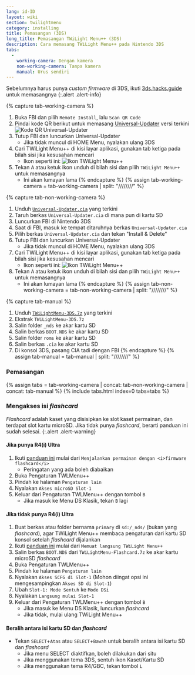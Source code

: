 ```yaml
---
lang: id-ID
layout: wiki
section: twilightmenu
category: installing
title: Pemasangan (3DS)
long_title: Pemasangan TWiLight Menu++ (3DS)
description: Cara memasang TWiLight Menu++ pada Nintendo 3DS
tabs:
  - 
    working-camera: Dengan kamera
    non-working-camera: Tanpa kamera
    manual: Urus sendiri
---
```


Sebelumnya harus punya *custom firmware* di 3DS, ikuti [3ds.hacks.guide](https://3ds.hacks.guide) untuk memasangnya
{:.alert .alert-info}

{% capture tab-working-camera %}
1. Buka FBI dan pilih `Remote Install`, lalu `Scan QR Code`
1. Pindai kode QR berikut untuk memasang [Universal-Updater](https://github.com/Universal-Team/Universal-Updater) versi terkini<br> ![Kode QR Universal-Updater](https://db.universal-team.net/assets/images/qr/universal-updater-cia.png)
1. Tutup FBI dan luncurkan Universal-Updater
   - Jika tidak muncul di HOME Menu, nyalakan ulang 3DS
1. Cari TWiLight Menu++ di kisi layar aplikasi, gunakan tab ketiga pada bilah sisi jika kesusahan mencari
   - Ikon seperti ini: ![Ikon TWiLight Menu++](https://raw.githubusercontent.com/DS-Homebrew/TWiLightMenu/master/booter/icon.bmp)
1. Tekan <kbd class="face">A</kbd> atau ketuk ikon unduh di bilah sisi dan pilih `TWiLight Menu++` untuk memasangnya
   - Ini akan lumayan lama
{% endcapture %}
{% assign tab-working-camera = tab-working-camera | split: "////////" %}

{% capture tab-non-working-camera %}
1. Unduh [`Universal-Updater.cia`](https://github.com/Universal-Team/Universal-Updater/releases/latest/download/Universal-Updater.cia) yang terkini
1. Taruh berkas `Universal-Updater.cia` di mana pun di kartu SD
1. Luncurkan FBI di Nintendo 3DS
1. Saat di FBI, masuk ke tempat ditaruhnya berkas `Universal-Updater.cia`
1. Pilih berkas `Universal-Updater.cia` dan tekan "Install & Delete"
1. Tutup FBI dan luncurkan Universal-Updater
   - Jika tidak muncul di HOME Menu, nyalakan ulang 3DS
1. Cari TWiLight Menu++ di kisi layar aplikasi, gunakan tab ketiga pada bilah sisi jika kesusahan mencari
   - Ikon seperti ini: ![Ikon TWiLight Menu++](https://raw.githubusercontent.com/DS-Homebrew/TWiLightMenu/master/booter/icon.bmp)
1. Tekan <kbd class="face">A</kbd> atau ketuk ikon unduh di bilah sisi dan pilih `TWiLight Menu++` untuk memasangnya
   - Ini akan lumayan lama
{% endcapture %}
{% assign tab-non-working-camera = tab-non-working-camera | split: "////////" %}

{% capture tab-manual %}
1. Unduh [`TWiLightMenu-3DS.7z`](https://github.com/DS-Homebrew/TWiLightMenu/releases/latest/download/TWiLightMenu-3DS.7z) yang terkini
1. Ekstrak `TWiLightMenu-3DS.7z`
1. Salin folder `_nds` ke akar kartu SD
1. Salin berkas `BOOT.NDS` ke akar kartu SD
1. Salin folder `roms` ke akar kartu SD
1. Salin berkas `.cia` ke akar kartu SD
1. Di konsol 3DS, pasang CIA tadi dengan FBI
{% endcapture %}
{% assign tab-manual = tab-manual | split: "////////" %}

### Pemasangan

{% assign tabs = tab-working-camera | concat: tab-non-working-camera | concat: tab-manual %}
{% include tabs.html index=0 tabs=tabs %}

### Mengakses isi *flashcard*

*Flashcard* adalah kaset yang disisipkan ke slot kaset permainan, dan terdapat slot kartu microSD. Jika tidak punya *flashcard*, berarti panduan ini sudah selesai.
{:.alert .alert-warning}

#### Jika punya R4(i) Ultra

1. Ikuti [panduan ini](installing-flashcard) mulai dari `Menjalankan permainan dengan <i>firmware flashcard</i>`
     - Peringatan yang ada boleh diabaikan
1. Buka Pengaturan TWLMenu++
1. Pindah ke halaman `Pengaturan lain`
1. Nyalakan `Akses microSD Slot-1`
1. Keluar dari Pengaturan TWLMenu++ dengan tombol `B`
     - Jika masuk ke Menu DS Klasik, tekan `B` lagi

#### Jika tidak punya R4(i) Ultra

1. Buat berkas atau folder bernama `primary` di `sd:/_nds/` (bukan yang *flashcard*), agar TWiLight Menu++ membaca pengaturan dari kartu SD konsol setelah *flashcard* dijalankan
1. Ikuti [panduan ini](installing-flashcard) mulai dari `Memuat langsung TWiLight Menu++`
1. Salin berkas `BOOT.NDS` dari `TWiLightMenu-Flashcard.7z` ke akar kartu microSD *flashcard*
1. Buka Pengaturan TWLMenu++
1. Pindah ke halaman `Pengaturan lain`
1. Nyalakan `Akses SCFG di Slot-1` (Mohon diingat opsi ini mengesampingkan `Akses SD di Slot-1`)
1. Ubah `Slot-1: Mode Sentuh` ke `Mode DSi`
1. Nyalakan `Langsung mulai Slot-1`
1. Keluar dari Pengaturan TWLMenu++ dengan tombol `B`
     - Jika masuk ke Menu DS Klasik, luncurkan *flashcard*
     - Jika tidak, mulai ulang TWiLight Menu++

#### Beralih antara isi kartu SD dan *flashcard*
- Tekan `SELECT`+`Atas` atau `SELECT`+`Bawah` untuk beralih antara isi kartu SD dan *flashcard*
     - Jika menu SELECT diaktifkan, boleh dilakukan dari situ
     - Jika menggunakan tema 3DS, sentuh ikon Kaset/Kartu SD
     - Jika menggunakan tema R4/GBC, tekan tombol `L`

